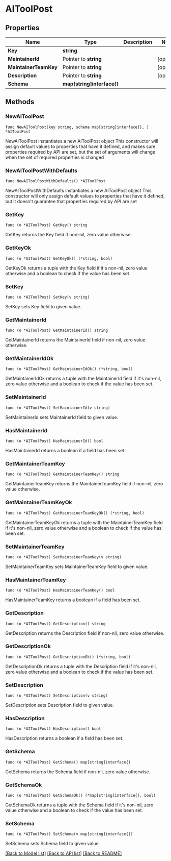 # AIToolPost

## Properties

Name | Type | Description | Notes
------------ | ------------- | ------------- | -------------
**Key** | **string** |  | 
**MaintainerId** | Pointer to **string** |  | [optional] 
**MaintainerTeamKey** | Pointer to **string** |  | [optional] 
**Description** | Pointer to **string** |  | [optional] 
**Schema** | **map[string]interface{}** |  | 

## Methods

### NewAIToolPost

`func NewAIToolPost(key string, schema map[string]interface{}, ) *AIToolPost`

NewAIToolPost instantiates a new AIToolPost object
This constructor will assign default values to properties that have it defined,
and makes sure properties required by API are set, but the set of arguments
will change when the set of required properties is changed

### NewAIToolPostWithDefaults

`func NewAIToolPostWithDefaults() *AIToolPost`

NewAIToolPostWithDefaults instantiates a new AIToolPost object
This constructor will only assign default values to properties that have it defined,
but it doesn't guarantee that properties required by API are set

### GetKey

`func (o *AIToolPost) GetKey() string`

GetKey returns the Key field if non-nil, zero value otherwise.

### GetKeyOk

`func (o *AIToolPost) GetKeyOk() (*string, bool)`

GetKeyOk returns a tuple with the Key field if it's non-nil, zero value otherwise
and a boolean to check if the value has been set.

### SetKey

`func (o *AIToolPost) SetKey(v string)`

SetKey sets Key field to given value.


### GetMaintainerId

`func (o *AIToolPost) GetMaintainerId() string`

GetMaintainerId returns the MaintainerId field if non-nil, zero value otherwise.

### GetMaintainerIdOk

`func (o *AIToolPost) GetMaintainerIdOk() (*string, bool)`

GetMaintainerIdOk returns a tuple with the MaintainerId field if it's non-nil, zero value otherwise
and a boolean to check if the value has been set.

### SetMaintainerId

`func (o *AIToolPost) SetMaintainerId(v string)`

SetMaintainerId sets MaintainerId field to given value.

### HasMaintainerId

`func (o *AIToolPost) HasMaintainerId() bool`

HasMaintainerId returns a boolean if a field has been set.

### GetMaintainerTeamKey

`func (o *AIToolPost) GetMaintainerTeamKey() string`

GetMaintainerTeamKey returns the MaintainerTeamKey field if non-nil, zero value otherwise.

### GetMaintainerTeamKeyOk

`func (o *AIToolPost) GetMaintainerTeamKeyOk() (*string, bool)`

GetMaintainerTeamKeyOk returns a tuple with the MaintainerTeamKey field if it's non-nil, zero value otherwise
and a boolean to check if the value has been set.

### SetMaintainerTeamKey

`func (o *AIToolPost) SetMaintainerTeamKey(v string)`

SetMaintainerTeamKey sets MaintainerTeamKey field to given value.

### HasMaintainerTeamKey

`func (o *AIToolPost) HasMaintainerTeamKey() bool`

HasMaintainerTeamKey returns a boolean if a field has been set.

### GetDescription

`func (o *AIToolPost) GetDescription() string`

GetDescription returns the Description field if non-nil, zero value otherwise.

### GetDescriptionOk

`func (o *AIToolPost) GetDescriptionOk() (*string, bool)`

GetDescriptionOk returns a tuple with the Description field if it's non-nil, zero value otherwise
and a boolean to check if the value has been set.

### SetDescription

`func (o *AIToolPost) SetDescription(v string)`

SetDescription sets Description field to given value.

### HasDescription

`func (o *AIToolPost) HasDescription() bool`

HasDescription returns a boolean if a field has been set.

### GetSchema

`func (o *AIToolPost) GetSchema() map[string]interface{}`

GetSchema returns the Schema field if non-nil, zero value otherwise.

### GetSchemaOk

`func (o *AIToolPost) GetSchemaOk() (*map[string]interface{}, bool)`

GetSchemaOk returns a tuple with the Schema field if it's non-nil, zero value otherwise
and a boolean to check if the value has been set.

### SetSchema

`func (o *AIToolPost) SetSchema(v map[string]interface{})`

SetSchema sets Schema field to given value.



[[Back to Model list]](../README.md#documentation-for-models) [[Back to API list]](../README.md#documentation-for-api-endpoints) [[Back to README]](../README.md)


